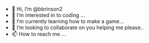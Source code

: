 - 👋 Hi, I’m @bbrinson2
- 👀 I’m interested in to coding ...
- 🌱 I’m currently learning  how to make a game...
- 💞️ I’m looking to collaborate on you helping me please..
- 📫 How to reach me ...

<!---
bbrinson2/bbrinson2 is a ✨ special ✨ repository because its `README.md` (this file) appears on your GitHub profile.
You can click the Preview link to take a look at your changes.
--->
